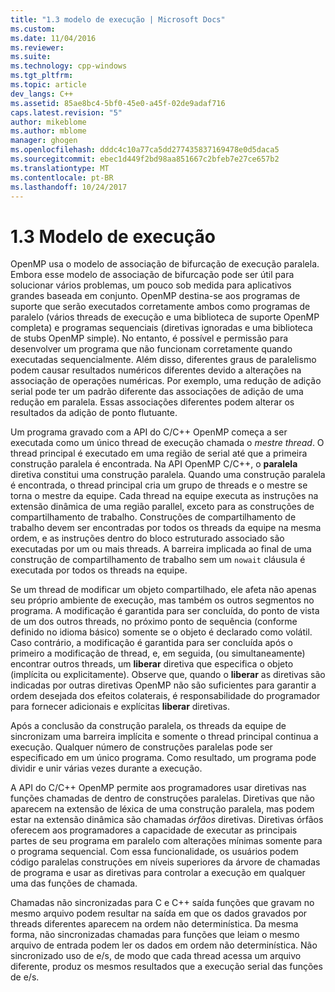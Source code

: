 ```yaml
---
title: "1.3 modelo de execução | Microsoft Docs"
ms.custom: 
ms.date: 11/04/2016
ms.reviewer: 
ms.suite: 
ms.technology: cpp-windows
ms.tgt_pltfrm: 
ms.topic: article
dev_langs: C++
ms.assetid: 85ae8bc4-5bf0-45e0-a45f-02de9adaf716
caps.latest.revision: "5"
author: mikeblome
ms.author: mblome
manager: ghogen
ms.openlocfilehash: dddc4c10a77ca5dd277435837169478e0d5daca5
ms.sourcegitcommit: ebec1d449f2bd98aa851667c2bfeb7e27ce657b2
ms.translationtype: MT
ms.contentlocale: pt-BR
ms.lasthandoff: 10/24/2017
---
```

# <a name="13-execution-model"></a>1.3 Modelo de execução
OpenMP usa o modelo de associação de bifurcação de execução paralela. Embora esse modelo de associação de bifurcação pode ser útil para solucionar vários problemas, um pouco sob medida para aplicativos grandes baseada em conjunto. OpenMP destina-se aos programas de suporte que serão executados corretamente ambos como programas de paralelo (vários threads de execução e uma biblioteca de suporte OpenMP completa) e programas sequenciais (diretivas ignoradas e uma biblioteca de stubs OpenMP simple). No entanto, é possível e permissão para desenvolver um programa que não funcionam corretamente quando executadas sequencialmente. Além disso, diferentes graus de paralelismo podem causar resultados numéricos diferentes devido a alterações na associação de operações numéricas. Por exemplo, uma redução de adição serial pode ter um padrão diferente das associações de adição de uma redução em paralela. Essas associações diferentes podem alterar os resultados da adição de ponto flutuante.  
  
 Um programa gravado com a API do C/C++ OpenMP começa a ser executada como um único thread de execução chamada o *mestre thread*. O thread principal é executado em uma região de serial até que a primeira construção paralela é encontrada. Na API OpenMP C/C++, o **paralela** diretiva constitui uma construção paralela. Quando uma construção paralela é encontrada, o thread principal cria um grupo de threads e o mestre se torna o mestre da equipe. Cada thread na equipe executa as instruções na extensão dinâmica de uma região parallel, exceto para as construções de compartilhamento de trabalho. Construções de compartilhamento de trabalho devem ser encontradas por todos os threads da equipe na mesma ordem, e as instruções dentro do bloco estruturado associado são executadas por um ou mais threads. A barreira implicada ao final de uma construção de compartilhamento de trabalho sem um `nowait` cláusula é executada por todos os threads na equipe.  
  
 Se um thread de modificar um objeto compartilhado, ele afeta não apenas seu próprio ambiente de execução, mas também os outros segmentos no programa. A modificação é garantida para ser concluída, do ponto de vista de um dos outros threads, no próximo ponto de sequência (conforme definido no idioma básico) somente se o objeto é declarado como volátil. Caso contrário, a modificação é garantida para ser concluída após o primeiro a modificação de thread, e, em seguida, (ou simultaneamente) encontrar outros threads, um **liberar** diretiva que especifica o objeto (implícita ou explicitamente). Observe que, quando o **liberar** as diretivas são indicadas por outras diretivas OpenMP não são suficientes para garantir a ordem desejada dos efeitos colaterais, é responsabilidade do programador para fornecer adicionais e explícitas  **liberar** diretivas.  
  
 Após a conclusão da construção paralela, os threads da equipe de sincronizam uma barreira implícita e somente o thread principal continua a execução. Qualquer número de construções paralelas pode ser especificado em um único programa. Como resultado, um programa pode dividir e unir várias vezes durante a execução.  
  
 A API do C/C++ OpenMP permite aos programadores usar diretivas nas funções chamadas de dentro de construções paralelas. Diretivas que não aparecem na extensão de léxica de uma construção paralela, mas podem estar na extensão dinâmica são chamadas *órfãos* diretivas. Diretivas órfãos oferecem aos programadores a capacidade de executar as principais partes de seu programa em paralelo com alterações mínimas somente para o programa sequencial. Com essa funcionalidade, os usuários podem código paralelas construções em níveis superiores da árvore de chamadas de programa e usar as diretivas para controlar a execução em qualquer uma das funções de chamada.  
  
 Chamadas não sincronizadas para C e C++ saída funções que gravam no mesmo arquivo podem resultar na saída em que os dados gravados por threads diferentes aparecem na ordem não determinística. Da mesma forma, não sincronizadas chamadas para funções que leiam o mesmo arquivo de entrada podem ler os dados em ordem não determinística. Não sincronizado uso de e/s, de modo que cada thread acessa um arquivo diferente, produz os mesmos resultados que a execução serial das funções de e/s.